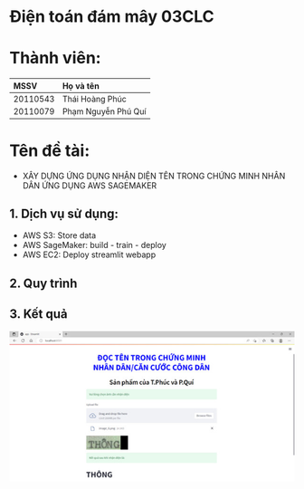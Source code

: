 # Điện toán đám mây 03CLC
# Thành viên: 
| MSSV          | Họ và tên            |
| :------------ | :------------------- |
| 20110543      | Thái Hoàng Phúc      |
| 20110079      | Phạm Nguyễn Phú Quí  |

# Tên đề tài: 
  - XÂY DỰNG ỨNG DỤNG NHẬN DIỆN TÊN TRONG CHỨNG MINH NHÂN DÂN ỨNG DỤNG AWS SAGEMAKER
## 1. Dịch vụ sử dụng:
- AWS S3: Store data 
- AWS SageMaker: build - train - deploy
- AWS EC2: Deploy streamlit webapp
## 2. Quy trình

## 3. Kết quả
![](./assets/8cadef61fae123bf7af0.jpg)
